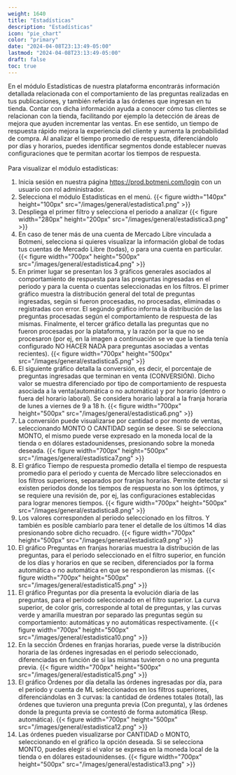 ```yaml
---
weight: 1640
title: "Estadísticas"
description: "Estadísticas"
icon: "pie_chart"
color: "primary"
date: "2024-04-08T23:13:49-05:00"
lastmod: "2024-04-08T23:13:49-05:00"
draft: false
toc: true
---
```

En el módulo Estadísticas de nuestra plataforma encontrarás información detallada relacionada con el comportamiento de las preguntas realizadas en tus publicaciones, y también referida a las órdenes que ingresan en tu tienda. Contar con dicha información ayuda a conocer cómo tus clientes se relacionan con la tienda, facilitando por ejemplo la detección de áreas de mejora que ayuden incrementar las ventas. En ese sentido, un tiempo de respuesta rápido mejora la experiencia del cliente y aumenta la probabilidad de compra. Al analizar el tiempo promedio de respuesta, diferenciándolo por días y horarios, puedes identificar segmentos donde establecer nuevas configuraciones que te permitan acortar los tiempos de respuesta.<br></br>
Para visualizar el módulo estadísticas:
1. Inicia sesión en nuestra página <https://prod.botmeni.com/login> con un usuario con rol administrador.
2. Selecciona el módulo Estadísticas en el menú.
{{< figure width="140px" height="100px" src="/images/general/estadistica1.png" >}}
3. Despliega el primer filtro y selecciona el periodo a analizar
{{< figure width="280px" height="200px" src="/images/general/estadistica3.png" >}}
4. En caso de tener más de una cuenta de Mercado Libre vinculada a Botmeni, selecciona si quieres visualizar la información global de todas tus cuentas de Mercado Libre (todas), o para una cuenta en particular.
{{< figure width="700px" height="500px" src="/images/general/estadistica4.png" >}}
5. En primer lugar se presentan los 3 gráficos generales asociados al comportamiento de respuesta para las preguntas ingresadas en el periodo y para la cuenta o cuentas seleccionadas en los filtros. El primer gráfico muestra la distribución general del total de preguntas ingresadas, según si fueron procesadas, no procesadas, eliminadas o registradas con error. El segúndo gráfico informa la distribución de las preguntas procesadas según el comportamiento de respuesta de las mismas. Finalmente, el tercer gráfico detalla las preguntas que no fueron procesadas por la plataforma, y la razón por la que no se procesaron (por ej, en la imagen a continuación se ve que la tienda tenía configurado NO HACER NADA para preguntas asociadas a ventas recientes).
{{< figure width="700px" height="500px" src="/images/general/estadistica5.png" >}}
6. El siguiente gráfico detalla la conversión, es decir, el porcentaje de preguntas ingresadas que terminan en venta (CONVERSIÓN). Dicho valor se muestra diferenciado por tipo de comportamiento de respuesta asociada a la venta(automática o no automática) y por horario (dentro o fuera del horario laboral). Se considera horario laboral a la franja horaria de lunes a viernes de 9 a 18 h.
 {{< figure width="700px" height="500px" src="/images/general/estadistica6.png" >}}
7. La conversión puede visualizarse por cantidad o por monto de ventas, seleccionando MONTO O CANTIDAD según se desee. Si se selecciona MONTO, el mismo puede verse expresado en la moneda local de la tienda o en dólares estadounidenses, presionando sobre la moneda deseada.
 {{< figure width="700px" height="500px" src="/images/general/estadistica7.png" >}}
8. El gráfico Tiempo de respuesta promedio detalla el tiempo de respuesta promedio para el periodo y cuenta de Mercado libre seleccionados en los filtros superiores, separados por franjas horarias. Permite detectar si existen periodos donde los tiempos de respuesta no son los óptimos, y se requiere una revisión de, por ej, las configuraciones establecidas para lograr menores tiempos.
 {{< figure width="700px" height="500px" src="/images/general/estadistica8.png" >}}
9. Los valores corresponden al periodo seleccionado en los filtros. Y también es posible cambiarlo para tener el detalle de los últimos 14 días presionando sobre dicho recuadro.
 {{< figure width="700px" height="500px" src="/images/general/estadistica9.png" >}}
10. El gráfico Preguntas en franjas horarias muestra la distribución de las preguntas,  para el periodo seleccionado en el filtro superior, en función de los días y horarios en que se reciben, diferenciados por la forma automática o no automática en que se respondieron las mismas.
 {{< figure width="700px" height="500px" src="/images/general/estadistica15.png" >}}
11. El gráfico Preguntas por día presenta la evolución diaria de las preguntas, para el periodo seleccionado en el filtro superior. La curva superior, de color gris, corresponde al total de preguntas, y las curvas verde y amarilla muestran por separado las preguntas según su comportamiento: automáticas y no automáticas respectivamente.
 {{< figure width="700px" height="500px" src="/images/general/estadistica10.png" >}}
 11. En la sección Órdenes en franjas horarias, puede verse la distribución horaria de las órdenes ingresadas en el periodo seleccionado, diferenciadas en función de si las mismas tuvieron o no una pregunta previa. 
 {{< figure width="700px" height="500px" src="/images/general/estadistica15.png" >}}
 12. El gráfico Órdenes por día detalla las órdenes ingresadas por día, para el periodo y cuenta de ML seleccionados en los filtros superiores, diferenciándolas en 3 curvas: la cantidad de órdenes totales (total), las órdenes que tuvieron una pregunta previa (Con pregunta), y las órdenes donde la pregunta previa se contestó de forma automática (Resp. automática).
 {{< figure width="700px" height="500px" src="/images/general/estadistica12.png" >}}
 13. Las órdenes pueden visualizarse por CANTIDAD o MONTO, seleccionando en el gráfico la opción deseada. Si se selecciona MONTO, puedes elegir si el valor se expresa en la moneda local de la tienda o en dólares estadounidenses.
 {{< figure width="700px" height="500px" src="/images/general/estadistica13.png" >}}

